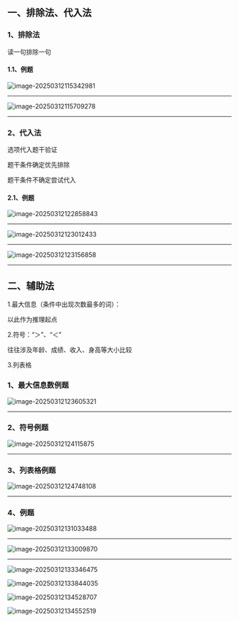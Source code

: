 ## 一、排除法、代入法

### 1、排除法

读一句排除一句

#### 1.1、例题

![image-20250312115342981](./assets/image-20250312115342981.png)

---

![image-20250312115709278](./assets/image-20250312115709278.png)

---

### 2、代入法

选项代入题干验证  

题干条件确定优先排除  

题干条件不确定尝试代入

#### 2.1、例题

![image-20250312122858843](./assets/image-20250312122858843.png)

---

![image-20250312123012433](./assets/image-20250312123012433.png)

---

![image-20250312123156858](./assets/image-20250312123156858.png)

---

## 二、辅助法

1.最大信息（条件中出现次数最多的词）：   

以此作为推理起点  

2.符号：“＞”、“＜”  

往往涉及年龄、成绩、收入、身高等大小比较  

3.列表格

### 1、最大信息数例题

![image-20250312123605321](./assets/image-20250312123605321.png)

---

### 2、符号例题

![image-20250312124115875](./assets/image-20250312124115875.png)

---

### 3、列表格例题

![image-20250312124748108](./assets/image-20250312124748108.png)

---

### 4、例题



![image-20250312131033488](./assets/image-20250312131033488.png)

---

![image-20250312133009870](./assets/image-20250312133009870.png)

---

![image-20250312133346475](./assets/image-20250312133346475.png)

![image-20250312133844035](./assets/image-20250312133844035.png)

![image-20250312134528707](./assets/image-20250312134528707.png)

![image-20250312134552519](./assets/image-20250312134552519.png)